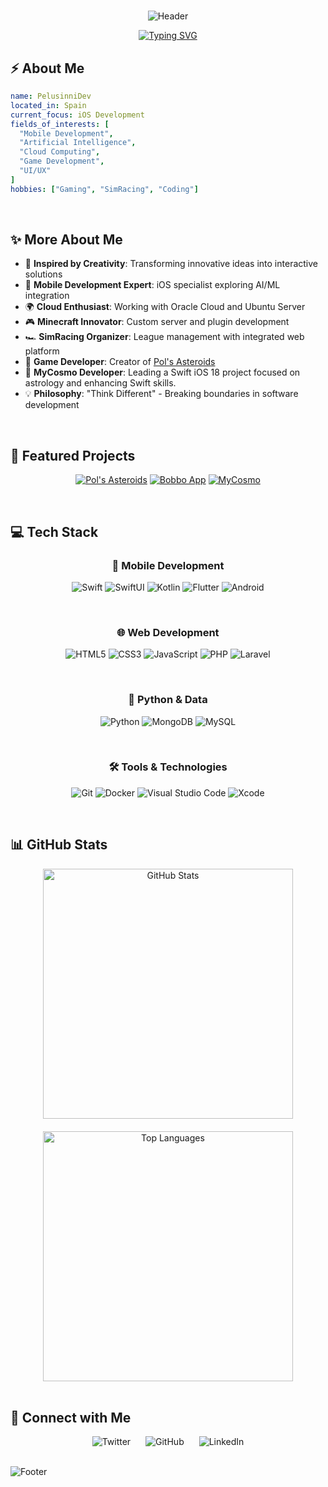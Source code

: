 # <div align="center">

<div align="center">

![Header](https://capsule-render.vercel.app/api?type=waving&color=0:000000,100:ffffff&height=200&section=header&text=PelusinniDev&fontSize=70&animation=fadeIn&fontColor=ffffff&fontAlignY=35&desc=Software%20Developer%20|%20iOS%20Expert%20|%20AI%20Enthusiast&descAlignY=55&descAlign=50)
  
[![Typing SVG](https://readme-typing-svg.herokuapp.com?font=JetBrains+Mono&weight=200&size=35&pause=1000&color=FFFFFF&center=true&vCenter=true&random=false&width=600&height=100&lines=Software+Developer;iOS+Development+Enthusiast;AI+%26+ML+Explorer;Cloud+Computing+Passionate)](https://git.io/typing-svg)

</div>

## ⚡ About Me  

```yaml
name: PelusinniDev
located_in: Spain
current_focus: iOS Development
fields_of_interests: [
  "Mobile Development",
  "Artificial Intelligence",
  "Cloud Computing",
  "Game Development",
  "UI/UX"
]
hobbies: ["Gaming", "SimRacing", "Coding"]
```

<br>

## ✨ More About Me

- 🌟 **Inspired by Creativity**: Transforming innovative ideas into interactive solutions
- 📱 **Mobile Development Expert**: iOS specialist exploring AI/ML integration
- 🌍 **Cloud Enthusiast**: Working with Oracle Cloud and Ubuntu Server
- 🎮 **Minecraft Innovator**: Custom server and plugin development
- 🏎️ **SimRacing Organizer**: League management with integrated web platform
- 🚀 **Game Developer**: Creator of [Pol's Asteroids](https://github.com/pelusinnidev/Pols-Asteroids)
- 🌌 **MyCosmo Developer**: Leading a Swift iOS 18 project focused on astrology and enhancing Swift skills.
- 💡 **Philosophy**: "Think Different" - Breaking boundaries in software development

<br>

## 🎯 Featured Projects

<div align="center">

[![Pol's Asteroids](https://img.shields.io/badge/🎮_Pol's_Asteroids-000000?style=for-the-badge)](https://pelusinni.craft.me/AsteroidsGame)
[![Bobbo App](https://img.shields.io/badge/🐕_Bobbo_App-000000?style=for-the-badge)](https://bobbo.framer.website)
[![MyCosmo](https://img.shields.io/badge/🌌_MyCosmo-4F4F4F?style=for-the-badge)](https://github.com/pelusinnidev/MyCosmo)

</div>

<br>

## 💻 Tech Stack

<div align="center">

### 📱 Mobile Development  
![Swift](https://img.shields.io/badge/Swift-000000?style=for-the-badge&logo=swift&logoColor=white)
![SwiftUI](https://img.shields.io/badge/SwiftUI-000000?style=for-the-badge&logo=swift&logoColor=white)
![Kotlin](https://img.shields.io/badge/Kotlin-000000?style=for-the-badge&logo=kotlin&logoColor=white)
![Flutter](https://img.shields.io/badge/Flutter-000000?style=for-the-badge&logo=flutter&logoColor=white)
![Android](https://img.shields.io/badge/Android-000000?style=for-the-badge&logo=android&logoColor=white)

<br>

### 🌐 Web Development
![HTML5](https://img.shields.io/badge/HTML5-000000?style=for-the-badge&logo=html5&logoColor=white)
![CSS3](https://img.shields.io/badge/CSS3-000000?style=for-the-badge&logo=css3&logoColor=white)
![JavaScript](https://img.shields.io/badge/JavaScript-000000?style=for-the-badge&logo=javascript&logoColor=white)
![PHP](https://img.shields.io/badge/PHP-000000?style=for-the-badge&logo=php&logoColor=white)
![Laravel](https://img.shields.io/badge/Laravel-000000?style=for-the-badge&logo=laravel&logoColor=white)

<br>

### 🐍 Python & Data
![Python](https://img.shields.io/badge/Python-000000?style=for-the-badge&logo=python&logoColor=white)
![MongoDB](https://img.shields.io/badge/MongoDB-000000?style=for-the-badge&logo=mongodb&logoColor=white)
![MySQL](https://img.shields.io/badge/MySQL-000000?style=for-the-badge&logo=mysql&logoColor=white)

<br>

### 🛠️ Tools & Technologies
![Git](https://img.shields.io/badge/Git-000000?style=for-the-badge&logo=git&logoColor=white)
![Docker](https://img.shields.io/badge/Docker-000000?style=for-the-badge&logo=docker&logoColor=white)
![Visual Studio Code](https://img.shields.io/badge/VS_Code-000000?style=for-the-badge&logo=visualstudiocode&logoColor=white)
![Xcode](https://img.shields.io/badge/Xcode-000000?style=for-the-badge&logo=xcode&logoColor=white)

</div>

<br>

## 📊 GitHub Stats

<div align="center" style="display: flex; justify-content: space-around; flex-wrap: wrap; gap: 20px;">

<img width="400" src="https://github-readme-stats.vercel.app/api?username=PelusinniDev&show_icons=true&theme=graywhite&hide_border=true&count_private=true" alt="GitHub Stats">

<img width="400" src="https://github-readme-stats.vercel.app/api/top-langs/?username=PelusinniDev&layout=compact&theme=graywhite&hide_border=true" alt="Top Languages">

</div>

<br>

## 🤝 Connect with Me

<div align="center">
  
<a href="https://twitter.com/pelusinnidev" style="text-decoration: none; margin: 0 10px;">
  <img src="https://img.shields.io/badge/-%40pelusinnidev-000000?style=for-the-badge&logo=twitter&logoColor=white" alt="Twitter"/>
</a>

<a href="https://github.com/pelusinnidev" style="text-decoration: none; margin: 0 10px;">
  <img src="https://img.shields.io/badge/-PelusinniDev-000000?style=for-the-badge&logo=github&logoColor=white" alt="GitHub"/>
</a>

<a href="https://www.linkedin.com/in/pol-hernàndez-319518299" style="text-decoration: none; margin: 0 10px;">
  <img src="https://img.shields.io/badge/-LinkedIn-000000?style=for-the-badge&logo=linkedin&logoColor=white" alt="LinkedIn"/>
</a>

</div>

<br>

![Footer](https://capsule-render.vercel.app/api?type=waving&color=0:ffffff,100:000000&height=100&section=footer)